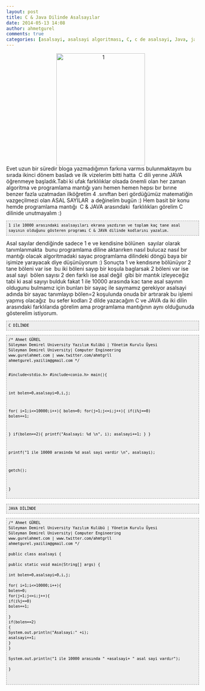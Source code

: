 ```yaml
---
layout: post
title: C & Java Dilinde Asalsayılar
date: 2014-05-13 14:08
author: ahmetgurel
comments: true
categories: [asalsayi, asalsayi algoritması, C, c de asalsayi, Java, java da asalsayi, Java SE]
---
```

<div class="separator" style="clear: both; text-align: center;"><a href="http://gurelahmet.com/wp-content/uploads/2014/05/1.jpg"><img class="alignnone size-medium wp-image-31" src="http://gurelahmet.com/wp-content/uploads/2014/05/1-237x300.jpg" alt="1" width="237" height="300" /></a></div>
Evet uzun bir süredir bloga yazmadığımın farkına varmıs bulunmaktayım bu sırada ikinci dönem basladı ve ilk vizelerim bitti hatta  C dili yerıne JAVA öğrenmeye başladık.Tabi ki ufak farklılıklar olsada önemli olan her zaman algoritma ve programlama mantığı yanı hemen hemen hepsı bır bırıne benzer fazla uzatmadan ilköğretim 4 .sınıftan beri gördüğümüz matematiğin vazgeçilmezi olan ASAL SAYILAR  a değinelim bugün :) Hem basit bir konu hemde programlama mantığı  C &amp; JAVA arasındaki  farklılıkları görelim C dilinide unutmayalım :)
<pre style="background-color: #eeeeee; border: 1px dashed #999999; color: black; font-family: Andale Mono, Lucida Console, Monaco, fixed, monospace; font-size: 12px; line-height: 14px; overflow: auto; padding: 5px; width: 100%;"><code>1 ile 10000 arasındaki asalsayıları ekrana yazdıran ve toplam kaç tane asal sayının olduğunu gösteren programı C &amp; JAVA dilinde kodlarını yazalım.
</code></pre>
Asal sayılar dendiğinde sadece 1 e ve kendisine bölünen  sayılar olarak tanımlanmakta  bunu programlama diline aktarırken nasıl bulucaz nasıl bır mantığı olacak algoritmadaki sayac programlama dilindeki döngü baya bir işimize yarayacak diye düşünüyorum :) Sonuçta 1 ve kendısıne bölünüyor 2 tane böleni var ise  bu iki böleni sayıp bir koşula baglarsak 2 böleni var ise asal sayi  bölen sayısı 2 den farklı ise asal değil  gibi bir mantık izleyeceğiz tabi ki asal sayıyı bulduk fakat 1 ile 10000 arasında kac tane asal sayının oldugunu bulmamız için bunları bir sayaç ile saymamız gerekiyor asalsayi adında bir sayac tanımlayıp bölen=2 koşulunda onuda bir artırarak bu işlemi yapmış olacağız  bu sefer kodları 2 dilde yazacağım C ve JAVA da iki dilin arasındaki farklılarıda görelim ama programlama mantığının aynı olduğunuda gösterelim istiyorum.
<pre style="background-color: #eeeeee; border: 1px dashed #999999; color: black; font-family: Andale Mono, Lucida Console, Monaco, fixed, monospace; font-size: 12px; line-height: 14px; overflow: auto; padding: 5px; width: 100%;"><code>C DİLİNDE</code></pre>
<pre style="background-color: #eeeeee; border: 1px dashed #999999; color: black; font-family: Andale Mono, Lucida Console, Monaco, fixed, monospace; font-size: 12px; line-height: 14px; overflow: auto; padding: 5px; width: 100%;"><code>/* Ahmet GÜREL
Süleyman Demirel University Yazılım Kulübü | Yönetim Kurulu Üyesi
Süleyman Demirel University| Computer Engineering
www.gurelahmet.com | www.twitter.com/ahmtgrll
ahmetgurel.yazilim@gmail.com */

#include&lt;stdio.h&gt;
#include&lt;conio.h&gt;
main(){

int bolen=0,asalsayi=0,i,j;

for( i=1;i&lt;=10000;i++){
bolen=0;
for(j=1;j&lt;=i;j++){
if(i%j==0)
bolen+=1;

}
if(bolen==2){
printf("Asalsayi: %d \n", i);
asalsayi+=1;
}
}

printf("1 ile 10000 arasinda %d asal sayi vardir \n", asalsayi);

getch();

}
</code></pre>
<pre style="background-color: #eeeeee; border: 1px dashed #999999; color: black; font-family: Andale Mono, Lucida Console, Monaco, fixed, monospace; font-size: 12px; line-height: 14px; overflow: auto; padding: 5px; width: 100%;"><code>JAVA DİLİNDE</code></pre>
<pre style="background-color: #eeeeee; border: 1px dashed #999999; color: black; font-family: Andale Mono, Lucida Console, Monaco, fixed, monospace; font-size: 12px; line-height: 14px; overflow: auto; padding: 5px; width: 100%;"><code>/* Ahmet GÜREL
Süleyman Demirel University Yazılım Kulübü | Yönetim Kurulu Üyesi
Süleyman Demirel University| Computer Engineering
www.gurelahmet.com | www.twitter.com/ahmtgrll
ahmetgurel.yazilim@gmail.com */

public class asalsayi {

public static void main(String[] args) {

int bolen=0,asalsayi=0,i,j;

for( i=1;i&lt;=10000;i++){
bolen=0;
for(j=1;j&lt;=i;j++){
if(i%j==0)
bolen+=1;

}
if(bolen==2)
{
System.out.println("Asalsayi:" +i);
asalsayi+=1;
}
}

System.out.println("1 ile 10000 arasında " +asalsayi+ " asal sayi vardır");

}


</code></pre>
<script>// <![CDATA[
  (function(i,s,o,g,r,a,m){i['GoogleAnalyticsObject']=r;i[r]=i[r]||function(){
  (i[r].q=i[r].q||[]).push(arguments)},i[r].l=1*new Date();a=s.createElement(o),
  m=s.getElementsByTagName(o)[0];a.async=1;a.src=g;m.parentNode.insertBefore(a,m)
  })(window,document,'script','//www.google-analytics.com/analytics.js','ga');

  ga('create', 'UA-51160619-1', 'gurelahmet.com');
  ga('send', 'pageview');

// ]]></script>


<script>
  (function(i,s,o,g,r,a,m){i['GoogleAnalyticsObject']=r;i[r]=i[r]||function(){
  (i[r].q=i[r].q||[]).push(arguments)},i[r].l=1*new Date();a=s.createElement(o),
  m=s.getElementsByTagName(o)[0];a.async=1;a.src=g;m.parentNode.insertBefore(a,m)
  })(window,document,'script','//www.google-analytics.com/analytics.js','ga');

  ga('create', 'UA-65335586-1', 'auto');
  ga('send', 'pageview');

</script>
